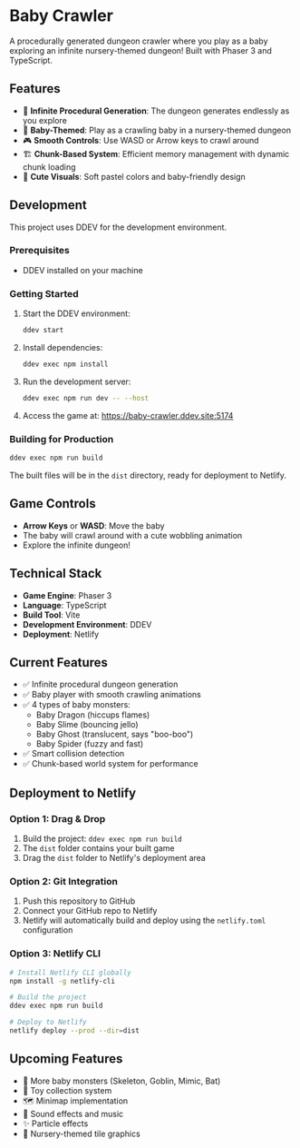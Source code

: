 # Baby Crawler

A procedurally generated dungeon crawler where you play as a baby exploring an infinite nursery-themed dungeon! Built with Phaser 3 and TypeScript.

## Features

- 🍼 **Infinite Procedural Generation**: The dungeon generates endlessly as you explore
- 👶 **Baby-Themed**: Play as a crawling baby in a nursery-themed dungeon
- 🎮 **Smooth Controls**: Use WASD or Arrow keys to crawl around
- 🏗️ **Chunk-Based System**: Efficient memory management with dynamic chunk loading
- 🎨 **Cute Visuals**: Soft pastel colors and baby-friendly design

## Development

This project uses DDEV for the development environment.

### Prerequisites
- DDEV installed on your machine

### Getting Started

1. Start the DDEV environment:
   ```bash
   ddev start
   ```

2. Install dependencies:
   ```bash
   ddev exec npm install
   ```

3. Run the development server:
   ```bash
   ddev exec npm run dev -- --host
   ```

4. Access the game at: https://baby-crawler.ddev.site:5174

### Building for Production

```bash
ddev exec npm run build
```

The built files will be in the `dist` directory, ready for deployment to Netlify.

## Game Controls

- **Arrow Keys** or **WASD**: Move the baby
- The baby will crawl around with a cute wobbling animation
- Explore the infinite dungeon!

## Technical Stack

- **Game Engine**: Phaser 3
- **Language**: TypeScript
- **Build Tool**: Vite
- **Development Environment**: DDEV
- **Deployment**: Netlify

## Current Features

- ✅ Infinite procedural dungeon generation
- ✅ Baby player with smooth crawling animations
- ✅ 4 types of baby monsters:
  - Baby Dragon (hiccups flames)
  - Baby Slime (bouncing jello)
  - Baby Ghost (translucent, says "boo-boo")
  - Baby Spider (fuzzy and fast)
- ✅ Smart collision detection
- ✅ Chunk-based world system for performance

## Deployment to Netlify

### Option 1: Drag & Drop
1. Build the project: `ddev exec npm run build`
2. The `dist` folder contains your built game
3. Drag the `dist` folder to Netlify's deployment area

### Option 2: Git Integration
1. Push this repository to GitHub
2. Connect your GitHub repo to Netlify
3. Netlify will automatically build and deploy using the `netlify.toml` configuration

### Option 3: Netlify CLI
```bash
# Install Netlify CLI globally
npm install -g netlify-cli

# Build the project
ddev exec npm run build

# Deploy to Netlify
netlify deploy --prod --dir=dist
```

## Upcoming Features

- 🧸 More baby monsters (Skeleton, Goblin, Mimic, Bat)
- 🎯 Toy collection system
- 🗺️ Minimap implementation
- 🎵 Sound effects and music
- ✨ Particle effects
- 🎨 Nursery-themed tile graphics